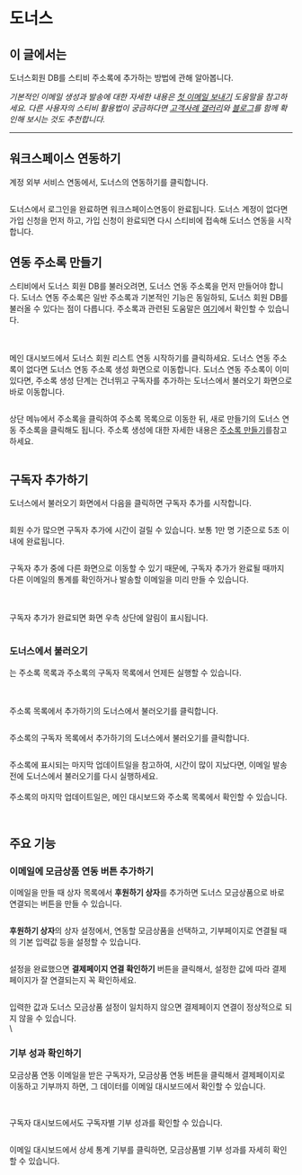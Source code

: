 # 도너스

## 이 글에서는 <a href="#undefined" id="undefined"></a>

도너스회원 DB를 스티비 주소록에 추가하는 방법에 관해 알아봅니다.

_기본적인 이메일 생성과 발송에 대한 자세한 내용은_ [_첫 이메일 보내기_](../../getting-started/send-first-email.md) _도움말을 참고하세요. 다른 사용자의 스티비 활용법이 궁금하다면_ [_고객사례 갤러리_](https://gallery.stibee.com/)_와_ [_블로그_](https://blog.stibee.com/)_를 함께 확인해 보시는 것도 추천합니다._

***

## 워크스페이스 연동하기 <a href="#undefined" id="undefined"></a>

계정 외부 서비스 연동에서, 도너스의 연동하기를 클릭합니다.

<figure><img src="https://help.stibee.com/hc/article_attachments/4756470955919/6270c343cd404.png" alt=""><figcaption></figcaption></figure>



도너스에서 로그인을 완료하면 워크스페이스연동이 완료됩니다. 도너스 계정이 없다면 가입 신청을 먼저 하고, 가입 신청이 완료되면 다시 스티비에 접속해 도너스 연동을 시작합니다.

&#x20;

## **연동 주소록 만들기** <a href="#undefined" id="undefined"></a>

스티비에서 도너스 회원 DB를 불러오려면, 도너스 연동 주소록을 먼저 만들어야 합니다. 도너스 연동 주소록은 일반 주소록과 기본적인 기능은 동일하되, 도너스 회원 DB를 불러올 수 있다는 점이 다릅니다. 주소록과 관련된 도움말은 [여기](https://help.stibee.com/hc/ko/categories/4717284995599-%EC%A3%BC%EC%86%8C%EB%A1%9D)에서 확인할 수 있습니다.

\
\
메인 대시보드에서 도너스 회원 리스트 연동 시작하기를 클릭하세요. 도너스 연동 주소록이 없다면 도너스 연동 주소록 생성 화면으로 이동합니다. 도너스 연동 주소록이 이미 있다면, 주소록 생성 단계는 건너뛰고 구독자를 추가하는 도너스에서 불러오기 화면으로 바로 이동합니다.&#x20;

<figure><img src="https://help.stibee.com/hc/article_attachments/4756526292367/6270c345784e1.png" alt=""><figcaption></figcaption></figure>



상단 메뉴에서 주소록을 클릭하여 주소록 목록으로 이동한 뒤, 새로 만들기의 도너스 연동 주소록을 클릭해도 됩니다. 주소록 생성에 대한 자세한 내용은 [주소록 만들기](../../list/creating-and-managing/create.md)를참고하세요.

<figure><img src="https://help.stibee.com/hc/article_attachments/4756513521039/6270c347c231b.png" alt=""><figcaption></figcaption></figure>



## **구독자 추가하기** <a href="#undefined" id="undefined"></a>

도너스에서 불러오기 화면에서 다음을 클릭하면 구독자 추가를 시작합니다.&#x20;

<figure><img src="https://help.stibee.com/hc/article_attachments/4756526330895/6270c3498235b.png" alt=""><figcaption></figcaption></figure>



회원 수가 많으면 구독자 추가에 시간이 걸릴 수 있습니다. 보통 1만 명 기준으로 5초 이내에 완료됩니다.&#x20;

<figure><img src="https://help.stibee.com/hc/article_attachments/4756513566223/6270c34b401cd.png" alt=""><figcaption></figcaption></figure>



구독자 추가 중에 다른 화면으로 이동할 수 있기 때문에, 구독자 추가가 완료될 때까지 다른 이메일의 통계를 확인하거나 발송할 이메일을 미리 만들 수 있습니다.

\
\
구독자 추가가 완료되면 화면 우측 상단에 알림이 표시됩니다.&#x20;

<figure><img src="https://help.stibee.com/hc/article_attachments/4756520530959/6270c34cf20ec.png" alt=""><figcaption></figcaption></figure>



### **도너스에서 불러오기**

는 주소록 목록과 주소록의 구독자 목록에서 언제든 실행할 수 있습니다.

\
\
주소록 목록에서 추가하기의 도너스에서 불러오기를 클릭합니다.&#x20;

<figure><img src="https://help.stibee.com/hc/article_attachments/4756471067919/6270c34e9c115.png" alt=""><figcaption></figcaption></figure>



주소록의 구독자 목록에서 추가하기의 도너스에서 불러오기를 클릭합니다.&#x20;

<figure><img src="https://help.stibee.com/hc/article_attachments/4756494037775/6270c3506d063.png" alt=""><figcaption></figcaption></figure>



주소록에 표시되는 마지막 업데이트일을 참고하여, 시간이 많이 지났다면, 이메일 발송 전에 도너스에서 불러오기를 다시 실행하세요.\
\
주소록의 마지막 업데이트일은, 메인 대시보드와 주소록 목록에서 확인할 수 있습니다.

<figure><img src="https://help.stibee.com/hc/article_attachments/4756526427023/6270c3522f69e.png" alt=""><figcaption></figcaption></figure>

<figure><img src="https://help.stibee.com/hc/article_attachments/4756520602767/6270c3541bbef.png" alt=""><figcaption></figcaption></figure>



## 주요 기능 <a href="#undefined" id="undefined"></a>

### 이메일에 모금상품 연동 버튼 추가하기 <a href="#undefined" id="undefined"></a>

이메일을 만들 때 상자 목록에서 **후원하기 상자**를 추가하면 도너스 모금상품으로 바로 연결되는 버튼을 만들 수 있습니다.&#x20;

<figure><img src="https://help.stibee.com/hc/article_attachments/4756513687311/6270c35607026.png" alt=""><figcaption></figcaption></figure>



**후원하기 상자**의 상자 설정에서, 연동할 모금상품을 선택하고, 기부페이지로 연결될 때의 기본 입력값 등을 설정할 수 있습니다.&#x20;

<figure><img src="https://help.stibee.com/hc/article_attachments/4756520685839/6270c358bd096.png" alt=""><figcaption></figcaption></figure>



설정을 완료했으면 **결제페이지 연결 확인하기** 버튼을 클릭해서, 설정한 값에 따라 결제페이지가 잘 연결되는지 꼭 확인하세요.&#x20;

<figure><img src="https://help.stibee.com/hc/article_attachments/4756526520975/6270c35ae4d66.png" alt=""><figcaption></figcaption></figure>



입력한 값과 도너스 모금상품 설정이 일치하지 않으면 결제페이지 연결이 정상적으로 되지 않을 수 있습니다.\
\


### 기부 성과 확인하기 <a href="#undefined" id="undefined"></a>

모금상품 연동 이메일을 받은 구독자가, 모금상품 연동 버튼을 클릭해서 결제페이지로 이동하고 기부까지 하면, 그 데이터를 이메일 대시보드에서 확인할 수 있습니다.

<figure><img src="https://help.stibee.com/hc/article_attachments/4756520726799/6270c35ce83e8.png" alt=""><figcaption></figcaption></figure>

\
구독자 대시보드에서도 구독자별 기부 성과를 확인할 수 있습니다.&#x20;

<figure><img src="https://help.stibee.com/hc/article_attachments/4756526573455/6270c35f0491b.png" alt=""><figcaption></figcaption></figure>



이메일 대시보드에서 상세 통계 기부를 클릭하면, 모금상품별 기부 성과를 자세히 확인할 수 있습니다.

<figure><img src="https://help.stibee.com/hc/article_attachments/4756513792783/6270c3616f76c.png" alt=""><figcaption></figcaption></figure>

<figure><img src="https://help.stibee.com/hc/article_attachments/4756526599183/6270c3632169a.png" alt=""><figcaption></figcaption></figure>
